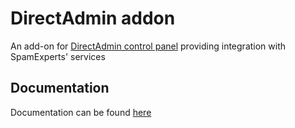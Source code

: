 # DirectAdmin addon
An add-on for [DirectAdmin control panel](http://directadmin.com) providing integration with SpamExperts' services

## Documentation
Documentation can be found [here](https://my.spamexperts.com/kb/50/DirectAdmin-addon.html "SpamExperts' Knowledge base")
